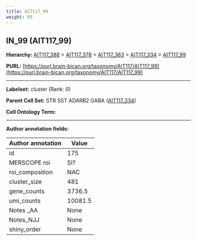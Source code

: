 ```yaml
---
title: AIT117_99
weight: 99
---
```

## IN_99 (AIT117_99)
<b>Hierarchy: </b>
[AIT117_388](../AIT117_388) >
[AIT117_378](../AIT117_378) >
[AIT117_363](../AIT117_363) >
[AIT117_334](../AIT117_334) >
[AIT117_99](../AIT117_99)

**PURL:** [https://purl.brain-bican.org/taxonomy/AIT117/AIT117_99](https://purl.brain-bican.org/taxonomy/AIT117/AIT117_99)

---


**Labelset:** cluster (Rank: 0)

**Parent Cell Set:** STR SST ADARB2 GABA ([AIT117_334](../AIT117_334))



**Cell Ontology Term:** 

[MARKER GENES.]: #


---

[TRANSFERRED ANNOTATIONS.]: #


[AUTHOR ANNOTATION FIELDS.]: #


**Author annotation fields:**

| Author annotation | Value |
|-------------------|-------|
|id|175|
|MERSCOPE roi|SI?|
|roi_composition|NAC|
|cluster_size|481|
|gene_counts|3736.5|
|umi_counts|10081.5|
|Notes _AA|None|
|Notes_NJJ|None|
|shiny_order|None|

